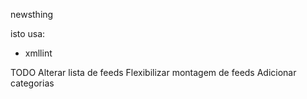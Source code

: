 newsthing

isto usa:
 - xmllint


TODO
Alterar lista de feeds
Flexibilizar montagem de feeds
Adicionar categorias

